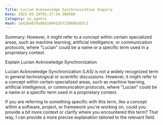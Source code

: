 ```yaml
---
Title: Lucian Acknowledge Synchronization Inquiry
Date: 2025-03-18T01:37:34.368508
Category: ai_agents
Hash: 1e428e670a9bb109415b733860bd55c3
---
```

Summary: However, it might refer to a concept within certain specialized areas, such as machine learning, artificial intelligence, or communication protocols, where "Lucian" could be a name or a specific term used in a proprietary context.

Explain Lucian Acknowledge Synchronization

Lucian Acknowledge Synchronization (LAS) is not a widely recognized term in general technological or scientific discussions. However, it might refer to a concept within certain specialized areas, such as machine learning, artificial intelligence, or communication protocols, where "Lucian" could be a name or a specific term used in a proprietary context.

If you are referring to something specific with this term, like a concept within a software, project, or framework you're working on, could you provide a bit more context or clarify where you encountered this term? That way, I can provide a more precise explanation tailored to the relevant field.